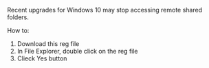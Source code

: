 Recent upgrades for Windows 10 may stop accessing remote shared folders.

How to:
1. Download this reg file
2. In File Explorer, double click on the reg file
3. Clieck Yes button
